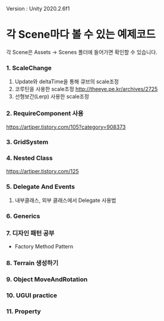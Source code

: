 Version : Unity 2020.2.6f1


# 각 Scene마다 볼 수 있는 예제코드
각 Scene은 Assets -> Scenes 폴더에 들어가면 확인할 수 있습니다.


### 1. ScaleChange
1. Update와 deltaTime을 통해 큐브의 scale조정
2. 코루틴을 사용한 scale조정 http://theeye.pe.kr/archives/2725
3. 선형보간(Lerp) 사용한 scale조정



### 2. RequireComponent 사용
https://artiper.tistory.com/105?category=908373


### 3. GridSystem


### 4. Nested Class
https://artiper.tistory.com/125



### 5. Delegate And Events
1. 내부클래스, 외부 클래스에서 Delegate 사용법

### 6. Generics

### 7. 디자인 패턴 공부
- Factory Method Pattern

### 8. Terrain 생성하기


### 9. Object MoveAndRotation


### 10. UGUI practice


### 11. Property



